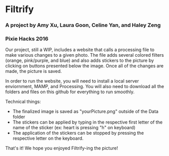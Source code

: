 # Filtrify
### A project by Amy Xu, Laura Goon, Celine Yan, and Haley Zeng
### Pixie Hacks 2016

Our project, still a WIP, includes a website that calls a processing file to make various changes to a given photo. The file adds several colored filters (orange, pink/purple, and blue) and also adds stickers to the picture by clicking on buttons presented below the image. Once all of the changes are made, the picture is saved. 

In order to run the website, you will need to install a local server enviornment, MAMP, and Processing. You will also need to download all the folders and files on this github for everything to run smoothly.

Technical things:
- The finalized image is saved as "yourPicture.png" outside of the Data folder
- The stickers can be applied by typing in the respective first letter of the name of the sticker (ex: heart is pressing "h" on keyboard)
- The application of the stickers can be stopped by pressing the respective letter on the keyboard.

That's it! We hope you enjoyed Filtrify-ing the picture!
